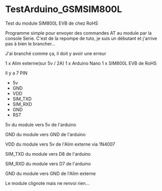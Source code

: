 # TestArduino_GSMSIM800L

Test du module SIM800L EVB de chez RoHS

Programme simple pour envoyer des commandes AT au module par la console Serie.
C'est de la repompe de tuto, je suis un débutant et j'arrive pas à bien le brancher...

J'ai branché comme ça, il doit y avoir une erreur

1 x Alim externe(sur 5v / 2A)
1 x Arduino Nano
1 x SIM800L EVB de RoHS

Il y a 7 PIN
* 5v
* GND
* VDD
* SIM_TXD
* SIM_RXD
* GND
* RST
 
5v du module vers 5v de l'arduino

GND du module vers GND de l'arduino

VDD du module vers 5v de l'Alim externe via 1N4007

SIM_TXD du module vers D8 de l'arduino

SIM_RXD du module vers D7 de l'arduino

GND du module vers GND de l'Alim externe

Le module clignote mais ne renvoi rien...
